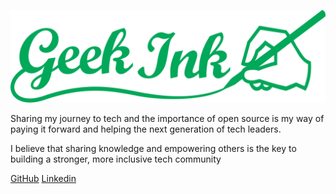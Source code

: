 ![logo](_media/logo.png)

Sharing my journey to tech and the importance of open source is my way of paying it forward and helping the next generation of tech leaders.

I believe that sharing knowledge and empowering others is the key to building a stronger, more inclusive tech community

[GitHub](https://github.com/AdamsGeeky/)
[Linkedin](https://www.linkedin.com/in/adamu-muhammad-muhammad-13456b190/)

